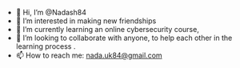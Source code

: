 - 👋 Hi, I’m @Nadash84
- 👀 I’m interested in making new friendships
- 🌱 I’m currently learning an online cybersecurity course, 
- 💞️ I’m looking to collaborate with anyone, to help each other in the learning process . 
- 📫 How to reach me: nada.uk84@gmail.com
  


